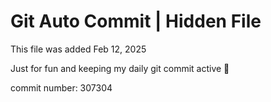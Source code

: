 # Git Auto Commit | Hidden File

This file was added Feb 12, 2025

Just for fun and keeping my daily git commit active 🤪

commit number: 307304

